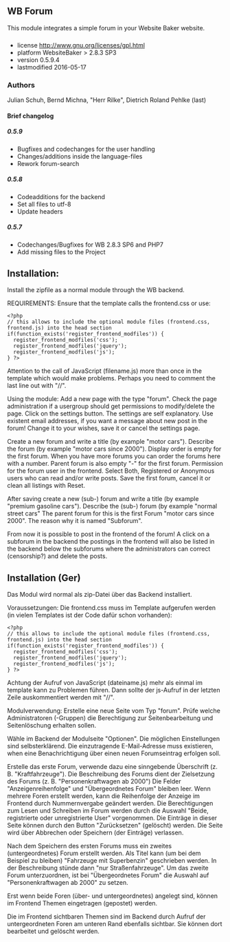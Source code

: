 
## WB Forum
This module integrates a simple forum in your Website Baker website.

###
- license	http://www.gnu.org/licenses/gpl.html
- platform	WebsiteBaker > 2.8.3 SP3
- version	0.5.9.4
- lastmodified	2016-05-17

### Authors
Julian Schuh, Bernd Michna, "Herr Rilke", Dietrich Roland Pehlke (last) 

#### Brief changelog 
##### 0.5.9
- Bugfixes and codechanges for the user handling
- Changes/additions inside the language-files
- Rework forum-search

##### 0.5.8
- Codeadditions for the backend
- Set all files to utf-8
- Update headers

##### 0.5.7
- Codechanges/Bugfixes for WB 2.8.3 SP6 and PHP7
- Add missing files to the Project

## Installation:
Install the zipfile as a normal module through the WB backend.

REQUIREMENTS:
Ensure that the template calls the frontend.css or use:
```code
<?php
// this allows to include the optional module files (frontend.css, frontend.js) into the head section
if(function_exists('register_frontend_modfiles')) {
  register_frontend_modfiles('css');
  register_frontend_modfiles('jquery');
  register_frontend_modfiles('js');
} ?>
```

Attention to the call of JavaScript (filename.js) more than once in the template which would make problems. Perhaps you need to comment the last line out with "//".

Using the module:
Add a new page with the type "forum". Check the page administration if a usergroup should get permissions to modify/delete the page.
Click on the settings button. The settings are self explanatory. Use existent email addresses, if you want a message about new post in the forum! Change it to your wishes, save it or cancel the settings page.

Create a new forum and write a title (by example "motor cars").
Describe the forum (by example "motor cars since 2000").
Display order is empty for the first forum. When you have more forums you can order the forums here with a number.
Parent forum is also empty "-" for the first forum. 
Permission for the forum user in the frontend. Select Both, Registered or Anonymous users who can read and/or write posts.
Save the first forum, cancel it or clean all listings with Reset.

After saving create a new (sub-) forum and write a title (by example "premium gasoline cars").
Describe the (sub-) forum (by example "normal street cars"
The parent forum for this is the first Forum "motor cars since 2000". The reason why it is named "Subforum".

From now it is possible to post in the frontend of the forum! 
A click on a subforum in the backend the postings in the frontend will also be listed in the backend below the subforums where the administrators can correct (censorship?) and delete the posts.

## Installation (Ger)
Das Modul wird normal als zip-Datei über das Backend installiert.

Voraussetzungen:
Die frontend.css muss im Template aufgerufen werden (in vielen Templates ist der Code dafür schon vorhanden):
```code
<?php
// this allows to include the optional module files (frontend.css, frontend.js) into the head section
if(function_exists('register_frontend_modfiles')) {
  register_frontend_modfiles('css');
  register_frontend_modfiles('jquery');
  register_frontend_modfiles('js');
} ?>

```

Achtung der Aufruf von JavaScript (dateiname.js) mehr als einmal im template kann zu Problemen führen. Dann sollte der js-Aufruf in der letzten Zeile auskommentiert werden mit "//".

Modulverwendung:
Erstelle eine neue Seite vom Typ "forum". Prüfe welche Administratoren (-Gruppen) die Berechtigung zur Seitenbearbeitung und Seitenlöschung erhalten sollen.

Wähle im Backend der Modulseite "Optionen". Die möglichen Einstellungen sind selbsterklärend. Die einzutragende E-Mail-Adresse muss existieren, when eine Benachrichtigung über einen neuen Forumseintrag erfolgen soll. 

Erstelle das erste Forum, verwende dazu eine sinngebende Überschrift (z. B. "Kraftfahrzeuge"). 
Die Beschreibung des Forums dient der Zielsetzung des Forums (z. B. "Personenkraftwagen ab 2000")
Die Felder "Anzeigenreihenfolge" und "Übergeordnetes Forum" bleiben leer. Wenn mehrere Foren erstellt werden, kann die Reihenfolge der Anzeige im Frontend durch Nummernvergabe geändert werden.
Die Berechtigungen zum Lesen und Schreiben im Forum werden durch die Auswahl "Beide, registrierte oder unregistrierte User" vorgenommen. Die Einträge in dieser Seite können durch den Button "Zurücksetzen" (gelöscht) werden. Die Seite wird über Abbrechen oder Speichern (der Einträge) verlassen.

Nach dem Speichern des ersten Forums muss ein zweites (untergeordnetes) Forum erstellt werden. Als Titel kann (um bei dem Beispiel zu bleiben) "Fahrzeuge mit Superbenzin" geschrieben werden. In der Beschreibung stünde dann "nur Straßenfahrzeuge".
Um das zweite Forum unterzuordnen, ist bei "Übergeordnetes Forum" die Auswahl auf "Personenkraftwagen ab 2000" zu setzen.

Erst wenn beide Foren (über- und untergeordnetes) angelegt sind, können im Frontend Themen eingetragen (gepostet) werden. 

Die im Frontend sichtbaren Themen sind im Backend durch Aufruf der untergeordneten Foren am unteren Rand ebenfalls sichtbar. Sie können dort bearbeitet und gelöscht werden.